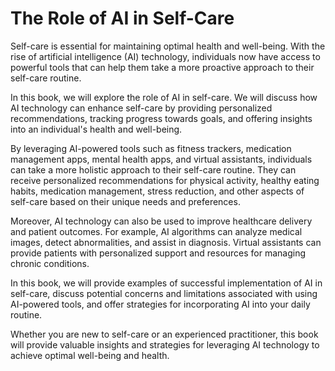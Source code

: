 The Role of AI in Self-Care
=========================================

Self-care is essential for maintaining optimal health and well-being. With the rise of artificial intelligence (AI) technology, individuals now have access to powerful tools that can help them take a more proactive approach to their self-care routine.

In this book, we will explore the role of AI in self-care. We will discuss how AI technology can enhance self-care by providing personalized recommendations, tracking progress towards goals, and offering insights into an individual's health and well-being.

By leveraging AI-powered tools such as fitness trackers, medication management apps, mental health apps, and virtual assistants, individuals can take a more holistic approach to their self-care routine. They can receive personalized recommendations for physical activity, healthy eating habits, medication management, stress reduction, and other aspects of self-care based on their unique needs and preferences.

Moreover, AI technology can also be used to improve healthcare delivery and patient outcomes. For example, AI algorithms can analyze medical images, detect abnormalities, and assist in diagnosis. Virtual assistants can provide patients with personalized support and resources for managing chronic conditions.

In this book, we will provide examples of successful implementation of AI in self-care, discuss potential concerns and limitations associated with using AI-powered tools, and offer strategies for incorporating AI into your daily routine.

Whether you are new to self-care or an experienced practitioner, this book will provide valuable insights and strategies for leveraging AI technology to achieve optimal well-being and health.


